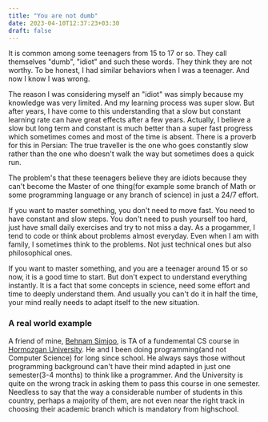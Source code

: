 ```yaml
---
title: "You are not dumb"
date: 2023-04-10T12:37:23+03:30
draft: false
---
```


It is common among some teenagers from 15 to 17 or so. They call themselves "dumb", "idiot" and such these words. They think they are not worthy. To be honest, I had similar behaviors when I was a teenager. And now I know I was wrong.

The reason I was considering myself an "idiot" was simply because my knowledge was very limited. And my learning process was super slow. But after years, I have come to this understanding that a slow but constant learning rate can have great effects after a few years. Actually, I believe a slow but long term and constant is much better than a super fast progress which sometimes comes and most of the time is absent. There is a proverb for this in Persian: The true traveller is the one who goes constantly slow rather than the one who doesn't walk the way but sometimes does a quick run.

The problem's that these teenagers believe they are idiots because they can't become the Master of one thing(for example some branch of Math or some programming language or any branch of science) in just a 24/7 effort.

If you want to master something, you don't need to move fast. You need to have constant and slow steps. You don't need to push yourself too hard, just have small daily exercises and try to not miss a day. As a progammer, I tend to code or think about problems almost everyday. Even when I am with family, I sometimes think to the problems. Not just technical ones but also philosophical ones.

If you want to master something, and you are a teenager around 15 or so now, it is a good time to start. But don't expect to understand everything instantly. It is a fact that some concepts in science, need some effort and time to deeply understand them. And usually you can't do it in half the time, your mind really needs to adapt itself to the new situation.

### A real world example

A friend of mine, [Behnam Simjoo](https://github.com/b-simjoo), is TA of a fundemental CS course in [Hormozgan University](https://hormozgan.ac.ir). He and I been doing programming(and not Computer Science) for long since school. He always says those without programming background can't have their mind adapted in just one semester(3-4 months) to think like a programmer. And the University is quite on the wrong track in asking them to pass this course in one semester. Needless to say that the way a considerable number of students in this country, perhaps a majority of them, are not even near the right track in choosing their academic branch which is mandatory from highschool.
